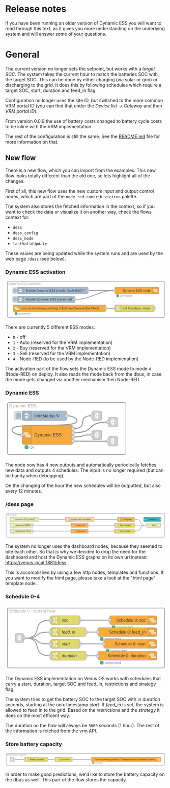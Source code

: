 # Release notes

If you have been running an older version of Dynamic ESS you will
want to read through this text, as it gives you more understanding
on the underlying system and will answer some of your questions.

# General

The current version no longer sets the setpoint, but works with a
_target SOC_. The system takes the current hour to match the batteries
SOC with the target SOC. This can be done by either charging (via
solar or grid) or discharging to the grid. It does this by following
schedules which require a target SOC, start, duration and feed\_in
flag.

Configuration no longer uses the site ID, but switched to the more
common VRM portal ID (you can find that under the _Device list -> Gateway_
and then _VRM portal ID_).

From version 0.0.9 the use of battery costs changed to battery cycle
costs to be inline with the VRM implementation.

The rest of the configuration is still the same. See the
[README.md](./README.md) file for more information on that.

## New flow

There is a new flow, which you can import from the examples.
This new flow looks totally different than the old one, so lets
highlight all of the changes.

First of all, this new flow uses the new custom input and output
control nodes, which are part of the `node-red-contrib-victron`
palette.

The system also stores the fetched information in the context,
so if you want to check the data or visualize it on another
way, check the flows context for:
- `dess`
- `dess_config`
- `dess_mode`
- `lastValidUpdate`

These values are being updated while the system runs and are
used by the web page `/dess` (see below).

### Dynamic ESS activation

![Dynamic ESS activation](./doc/img/dynamic-ess-activation.png)

There are currently 5 different ESS modes:
- `0` - off
- `1` - Auto (reserved for the VRM implementation)
- `2` - Buy (reserved for the VRM implementation)
- `3` - Sell (reserved for the VRM implementation)
- `4` - Node-RED (to be used by the Node-RED implemenation)

The activation part of the flow sets the Dynamic ESS mode to
mode `4` (Node-RED) on deploy. It also reads the mode back
from the dbus, in case the mode gets changed via another
mechanism then Node-RED.

### Dynamic ESS
![Dynamic ESS](./doc/img/dynamic-ess.png)

The node now has 4 new outputs and automatically periodically
fetches new data and outputs 4 schedules. The input is no
longer required (but can be handy when debugging).

On the changing of the hour the new schedules will be outputted,
but also every 12 minutes. 

### /dess page
![Schedules](./doc/img/dess-page.png)

The system no longer uses the dashboard nodes, because they
seemed to bite each other. So that is why we decided to drop
the need for the dashboard and host the Dynamic ESS graphs
on its own url instead: https://venus.local:1881/dess

This is accomplished by using a few http nodes, templates
and functions. If you want to modify the html page, please
take a look at the "html page" template node.

### Schedule 0-4
![Schedules](./doc/img/schedules.png)

The Dynamic ESS implementation on Venus OS works
with schedules that carry a start, duration, target SOC and
feed\_in, restrictions and strategy  flag.

The system tries to get the battery SOC to the target SOC
with in _duration_ seconds, starting at the unix timestamp
_start_. If _feed\_in_ is set, the system is allowed to
feed in to the grid. Based on the _restrictions_ and the
_strategy_ it does on the most efficent way.

The duration on the flow will always be `3600` seconds (1 hour).
The rest of the information is fetched from the vrm API.

### Store battery capacity

![Store battery capacity](./doc/img/store-battery-capacity.png)

In order to make good predictions, we'd like to store the 
battery capacity on the dbus as well. This part of the flow
stores the capacity.
